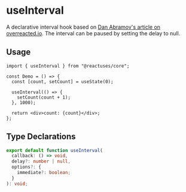 # useInterval

A declarative interval hook based on [Dan Abramov's article on overreacted.io](https://overreacted.io/making-setinterval-declarative-with-react-hooks/). The interval can be paused by setting the delay to null.

## Usage

```tsx
import { useInterval } from "@reactuses/core";

const Demo = () => {
  const [count, setCount] = useState(0);

  useInterval(() => {
    setCount(count + 1);
  }, 1000);

  return <div>count: {count}</div>;
};
```

## Type Declarations

```ts
export default function useInterval(
  callback: () => void,
  delay?: number | null,
  options?: {
    immediate?: boolean;
  }
): void;
```
